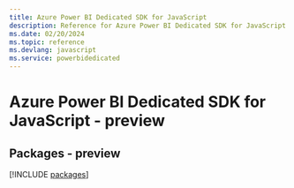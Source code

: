 ```yaml
---
title: Azure Power BI Dedicated SDK for JavaScript
description: Reference for Azure Power BI Dedicated SDK for JavaScript
ms.date: 02/20/2024
ms.topic: reference
ms.devlang: javascript
ms.service: powerbidedicated
---
```

# Azure Power BI Dedicated SDK for JavaScript - preview
## Packages - preview
[!INCLUDE [packages](power-bi-dedicated-index.md)]